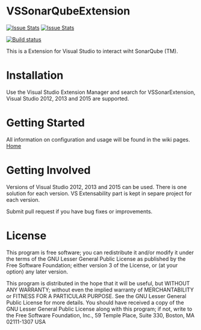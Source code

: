 VSSonarQubeExtension
====================
[![Issue Stats](http://issuestats.com/github/TeklaCorp/VSSonarQubeExtension/badge/issue)](http://issuestats.com/github/TeklaCorp/VSSonarQubeExtension)
[![Issue Stats](http://issuestats.com/github/TeklaCorp/VSSonarQubeExtension/badge/pr)](http://issuestats.com/github/TeklaCorp/VSSonarQubeExtension)

[![Build status](https://ci.appveyor.com/api/projects/status/w03onktfvppbimow/branch/master?svg=true)](https://ci.appveyor.com/project/TrimbleSolutionsCorporation/vssonarqubeextension/branch/master)

This is a Extension for Visual Studio to interact wiht SonarQube (TM).

# Installation
Use the Visual Studio Extension Manager and search for VSSonarExtension, Visual Studio 2012, 2013 and 2015 are supported.

# Getting Started
All information on configuration and usage will be found in the wiki pages. [Home](https://github.com/TeklaCorp/VSSonarQubeExtension/wiki)

# Getting Involved

Versions of Visual Studio 2012, 2013 and 2015 can be used. There is one solution for each version. VS Extensability part is kept in separe project for each version. 

Submit pull request if you have bug fixes or improvements.

# License

This program is free software; you can redistribute it and/or modify it under the terms of the GNU Lesser General Public License
as published by the Free Software Foundation; either version 3 of the License, or (at your option) any later version.

This program is distributed in the hope that it will be useful, but WITHOUT ANY WARRANTY; without even the implied warranty
of MERCHANTABILITY or FITNESS FOR A PARTICULAR PURPOSE. See the GNU Lesser General Public License for more details. 
You should have received a copy of the GNU Lesser General Public License along with this program; if not, write to the Free
Software Foundation, Inc., 59 Temple Place, Suite 330, Boston, MA 02111-1307 USA
